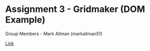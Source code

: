 # Assignment 3 - Gridmaker (DOM Example)

Group Members - Mark Allman (markallman51)

[Link](https://jane23415.github.io/Gridmaker/)
